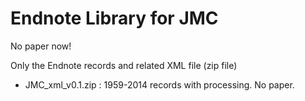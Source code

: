 # Endnote Library for JMC

No paper now!  

Only the Endnote records and related XML file (zip file)

- JMC_xml_v0.1.zip : 1959-2014 records with processing. No paper.